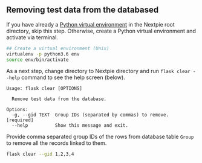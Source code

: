 ## Removing test data from the databased

If you have already a [Python virtual environment](deploy-python.md) in the Nextpie root directory, skip this step. Otherwise, create a Python virtual environment and activate via terminal.

```bash
## Create a virtual environment (Unix)
virtualenv -p python3.6 env
source env/bin/activate
```

As a next step, change directory to Nextpie directory and run `flask clear --help` command to see the help screen (below).

```
Usage: flask clear [OPTIONS]

  Remove test data from the database.

Options:
  -g, --gid TEXT  Group IDs (separated by commas) to remove.  [required]
  --help          Show this message and exit.

```

Provide comma separated group IDs of the rows from database table `Group` to remove all the records linked to them.

```bash
flask clear --gid 1,2,3,4
```
